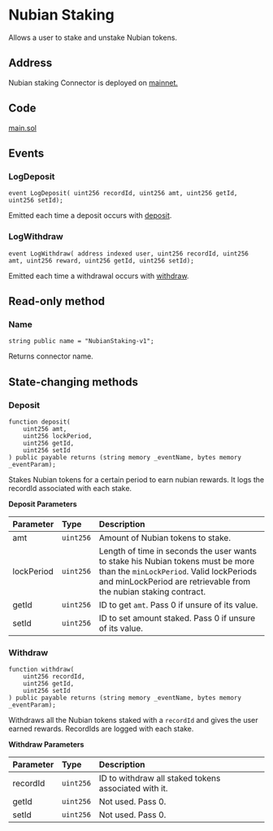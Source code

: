 # Nubian Staking

Allows a user to stake and unstake Nubian tokens.

## Address

Nubian staking Connector is deployed on [mainnet.](https://bscscan.com/address/0x0764C090a14E45Ae23F69732BeB28504f89D669A)

## Code

[main.sol](https://github.com/Open-Currency-Collective/Nubian-dsa-connectors/blob/master/contracts/connectors/nubian_staking/main.sol)

## Events

### LogDeposit

```text
event LogDeposit( uint256 recordId, uint256 amt, uint256 getId, uint256 setId);
```

Emitted each time a deposit occurs with [deposit](nubian-staking.md#deposit).

### LogWithdraw

```text
event LogWithdraw( address indexed user, uint256 recordId, uint256 amt, uint256 reward, uint256 getId, uint256 setId);
```

Emitted each time a withdrawal occurs with [withdraw](nubian-staking.md#withdraw).

## Read-only method

### Name

```text
string public name = "NubianStaking-v1";
```

Returns connector name.

## State-changing methods

### Deposit

```text
function deposit(
    uint256 amt,
    uint256 lockPeriod,
    uint256 getId,
    uint256 setId
) public payable returns (string memory _eventName, bytes memory _eventParam);
```

Stakes Nubian tokens for a certain period to earn nubian rewards. It logs the recordId associated with each stake.

**Deposit Parameters**

| Parameter | Type | Description |
| :--- | :--- | :--- |
| amt | `uint256` | Amount of Nubian tokens to stake. |
| lockPeriod | `uint256` | Length of time in seconds the user wants to stake his Nubian tokens must be more than the `minLockPeriod`. Valid lockPeriods and minLockPeriod are retrievable from the nubian staking contract. |
| getId | `uint256` | ID to get `amt`. Pass 0 if unsure of its value. |
| setId | `uint256` | ID to set amount staked. Pass 0 if unsure of its value. |

### Withdraw

```text
function withdraw(
    uint256 recordId,
    uint256 getId,
    uint256 setId
) public payable returns (string memory _eventName, bytes memory _eventParam);
```

Withdraws all the Nubian tokens staked with a `recordId` and gives the user earned rewards. RecordIds are logged with each stake.

**Withdraw Parameters**

| Parameter | Type | Description |
| :--- | :--- | :--- |
| recordId | `uint256` | ID to withdraw all staked tokens associated with it. |
| getId | `uint256` | Not used. Pass 0. |
| setId | `uint256` | Not used. Pass 0. |

